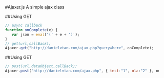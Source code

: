 #Ajaxer.js
A simple ajax class

##Using GET

```javascript
// async callback
function onComplete(e) {
   var json = eval('(' + e + ')');
}
// get(url,callBack);
Ajaxer.get("http://danielvtan.com/ajax.php?query=here", onComplete);
```
##Using GET
```javascript
// post(url,dataObject,callBack);
Ajaxer.post("http://danielvtan.com/ajax.php", { test:"1", ola:"2" }, onComplete);
```